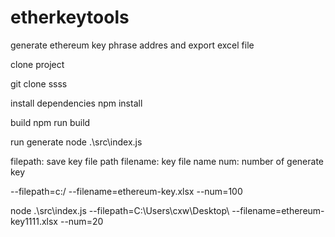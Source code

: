 # etherkeytools
generate ethereum key phrase addres and export excel file

clone project

git clone ssss

install dependencies
npm install

build 
npm run build

run generate
node .\src\index.js

filepath: save key file path
filename: key file name
num: number of generate key

--filepath=c:/
--filename=ethereum-key.xlsx
--num=100

node .\src\index.js --filepath=C:\Users\cxw\Desktop\ --filename=ethereum-key1111.xlsx --num=20


